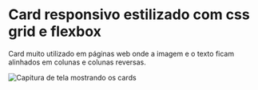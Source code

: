 # Card responsivo estilizado com css grid e flexbox

Card muito utilizado em páginas web onde a imagem e o texto ficam alinhados em colunas e colunas reversas.

![Capitura de tela mostrando os cards](https://github.com/alexandrebatista2014/card-responsivo-grid-flexbox/blob/master/card-flex-grid.gif)
